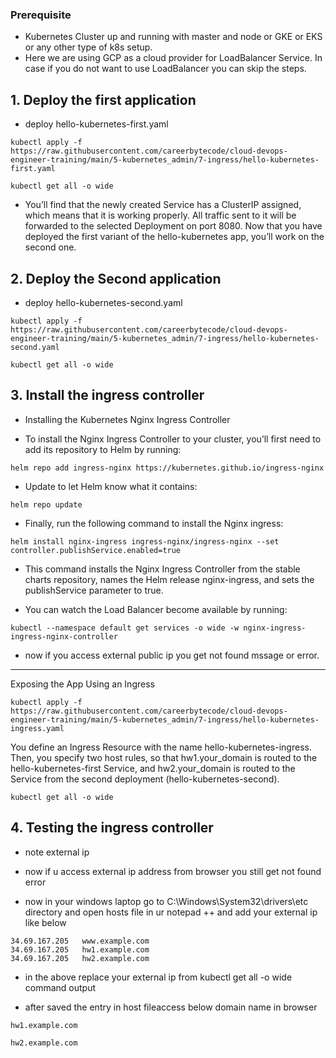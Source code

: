 
### Prerequisite
- Kubernetes Cluster up and running with master and node or GKE or EKS or any other type of k8s setup.
- Here we are using GCP as a cloud provider for LoadBalancer Service. In case if you do not want to use LoadBalancer you can skip the steps.


## 1. Deploy the first application 

- deploy hello-kubernetes-first.yaml

```
kubectl apply -f https://raw.githubusercontent.com/careerbytecode/cloud-devops-engineer-training/main/5-kubernetes_admin/7-ingress/hello-kubernetes-first.yaml
```

```
kubectl get all -o wide
```

- You’ll find that the newly created Service has a ClusterIP assigned, which means that it is working properly. All traffic sent to it will be forwarded to the selected Deployment on port 8080. Now that you have deployed the first variant of the hello-kubernetes app, you’ll work on the second one.

## 2. Deploy the Second application 
- deploy hello-kubernetes-second.yaml

```
kubectl apply -f https://raw.githubusercontent.com/careerbytecode/cloud-devops-engineer-training/main/5-kubernetes_admin/7-ingress/hello-kubernetes-second.yaml 
```

```
kubectl get all -o wide 
```

## 3. Install  the ingress controller 

 - Installing the Kubernetes Nginx Ingress Controller
 
 - To install the Nginx Ingress Controller to your cluster, you’ll first need to add its repository to Helm by running:

```
helm repo add ingress-nginx https://kubernetes.github.io/ingress-nginx
```

- Update to let Helm know what it contains:

```
helm repo update
```


- Finally, run the following command to install the Nginx ingress:

```
helm install nginx-ingress ingress-nginx/ingress-nginx --set controller.publishService.enabled=true
```

- This command installs the Nginx Ingress Controller from the stable charts repository, names the Helm release nginx-ingress, and sets the publishService parameter to true.


- You can watch the Load Balancer become available by running:

```
kubectl --namespace default get services -o wide -w nginx-ingress-ingress-nginx-controller
```

- now if you access external public ip you get not found mssage or error.
********************************************************************************************************

Exposing the App Using an Ingress
```
kubectl apply -f https://raw.githubusercontent.com/careerbytecode/cloud-devops-engineer-training/main/5-kubernetes_admin/7-ingress/hello-kubernetes-ingress.yaml
```
You define an Ingress Resource with the name hello-kubernetes-ingress. Then, you specify two host rules, so that hw1.your_domain is routed to the hello-kubernetes-first Service, and hw2.your_domain is routed to the Service from the second deployment (hello-kubernetes-second).

```
kubectl get all -o wide
```

## 4. Testing the ingress controller 

- note external ip 
- now if u access external ip address from browser you still get not found error

- now in your windows laptop go to C:\Windows\System32\drivers\etc directory and open hosts file in ur notepad ++ and add your external ip like below 
```
34.69.167.205	www.example.com
34.69.167.205	hw1.example.com
34.69.167.205	hw2.example.com
```

- in the above replace your external ip from kubectl get all -o wide command output


- after saved the entry in host fileaccess below domain name in browser

```
hw1.example.com
```

```
hw2.example.com
```

